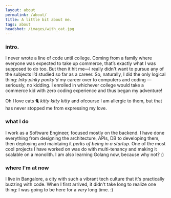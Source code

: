 ```yaml
---
layout: about
permalink: /about/
title: A little bit about me.
tags: about
headshot: /images/with_cat.jpg
---
```


### intro.

I never wrote a line of code until college. Coming from a family where everyone was expected to take up commerce, 
that’s exactly what I was supposed to do too. But then it hit me—I really didn't want to pursue any of the subjects I’d studied so far as a career. 
So, naturally, I did the only logical thing: _Inky pinky ponky'd_ my career over to computers and coding —seriously, no kidding. I enrolled in 
whichever college would take a commerce kid with zero coding experience and thus began my adventure! 

Oh I love cats 🐈 _kitty kitty kitty_ and ofcourse I am allergic to them, but that has never stopped me from expressing my love.

### what I do

I work as a Software Engineer, focused mostly on the backend. I have done everything from designing the architecture, APIs, DB to developing them, then deploying
and maintaing it _perks of being in a startup_. One of the most cool projects I have worked on was do with multi-tenancy and making it scalable on a monolith. I am 
also learning Golang now, because why not? :)

### where I'm at now

I live in Bangalore, a city with such a vibrant tech culture that it's practically buzzing with code. When I first arrived, it didn't take long 
to realize one thing: I was going to be here for a _very_ long time. :)

<div id="stats" class="hidden">

<h3 id="dashboard"><code>#dashboard</code></h3>

<h2>Just finished.</h2>

[//]: # (<p>Curious what I'm reading? Here's my most recent reads, updating daily. And my <a href="https://www.goodreads.com/user/show/88184044-jonathon-belotti&#41;" target="_blank" rel="noopener noreferrer">Goodreads profile</a> has more history.</p>)

<div id="recent-finished-books"></div>

<h2>Top tracks.</h2>

<p>Curious what I'm currently listening to? Here's my top tracks on Spotify, updating daily.</p>

<ol id="top-spotify-tracks"></ol>

</div>

<script>
/**
 * @param {String} HTML representing a single element
 * @return {Element}
 */
function htmlToElement(html) {
    var template = document.createElement('template');
    /* Never return a text node of whitespace as the result */
    html = html.trim();
    template.innerHTML = html;
    return template.content.firstChild;
}

function populateDashboardHTML(data) {
    const topSpotifyTracksList = document.querySelector('#top-spotify-tracks');
    data.spotify.forEach(track => {
        topSpotifyTracksList.appendChild(htmlToElement(`
            <li>
                <a target="_blank" rel="noopener noreferrer" href="${track.link}"><strong>${track.name}</strong></a> 
                <p>${track.artist}</p>
            </li>
        `));
    });

    const recentFinishedBooks = document.querySelector('#recent-finished-books');
    data.goodreads.slice(0, 3).forEach(book => {
        recentFinishedBooks.appendChild(htmlToElement(`
            <a target="_blank" rel="noopener noreferrer" class="book-item" target="_blank" rel="noopener noreferrer" href="${book.link}">
            <div class="cover-container">
                <img class="grow-me" src="${book.cover_image_link}">
            </div>
            <div class="book-info">
                <h4>${book.title}</h4>
                <p>${book.authors[0]}</p>
            </div>
            </a>
        `));
    });
}

// fetch('https://thundergolfer-cgflgpx.modal.run')
//   .then((response) => {
//     if (!response.ok) {
//       throw new Error(`HTTP error! Status: ${response.status}`);
//     }
//
//     return response.json();
//   })
//   .then((data) => {
//     populateDashboardHTML(data);
//     /* Reveal the now populated stats section. */
//     document.getElementById("stats").classList.remove("hidden");
//   });

</script>

<style>
#stats {
  background-color: #f7f7f9;
  border-radius: 1rem; 
  padding: 1.5em;
  margin-top: 2.5em;
}

#dashboard {
  margin: 0rem;
}

#dashboard code {
  background-color: #f7f7f9;
}

#recent-finished-books {
    display: flex;
    flex-direction: row;
    align-items: flex-start;
    justify-content: center;
}

#recent-finished-books a {
    color: #111;
}

.book-item {
    margin-left: 0.4em;
    margin-right: 0.4em;
}

.book-item div {
    width: 200px;
}

.book-info h4 {
    color: #222;
}

.book-info p {
    color: #555;
}

.grow-me {
  border-radius: 4px;
  transition: all .2s ease-in-out;
}

.grow-me:hover {
  transform: scale(1.02);
}

#top-spotify-tracks {
    padding-left: 1em;
}

#top-spotify-tracks li {
    color: #888;
    border-bottom: 1px solid #ededed;
    margin-top: 1rem;
}

#top-spotify-tracks a {
    color: #111;
}

#top-spotify-tracks a:hover {
    color: #1DB954; /* Spotify green */
}

#top-spotify-tracks p {
    color: #555;
}

.hidden {
    display: none;
}

@media screen and (max-width: 900px) {
  #recent-finished-books {
    flex-direction: column;
    justify-content: center;
    align-items: center;
  }

  .book-item div {
    width: 400px;
  }

  .book-item {
    display: flex;
    flex-direction: column;
    align-items: center;
  }
  
  .cover-container, .book-info {
    display: flex;
    flex-direction: column;
    align-items: center;
  }

  #top-spotify-tracks {
    padding-left: 1.2em;
  }
}
</style>

